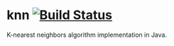 # knn [![Build Status](https://travis-ci.org/iitc/knn.svg?branch=master)](https://travis-ci.org/iitc/knn)
K-nearest neighbors algorithm implementation in Java.
